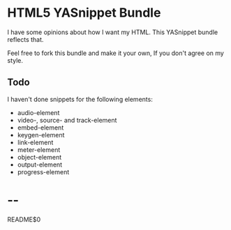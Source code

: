 # HTML5 YASnippet Bundle

I have some opinions about how I want my HTML. This YASnippet bundle
reflects that.

Feel free to fork this bundle and make it your own, If
you don't agree on my style.

## Todo

I haven't done snippets for the following elements:

  - audio-element
  - video-, source- and track-element
  - embed-element
  - keygen-element
  - link-element
  - meter-element
  - object-element
  - output-element
  - progress-element

# --
README$0
